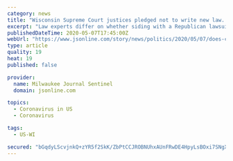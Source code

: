 ```yaml
---
category: news
title: "Wisconsin Supreme Court justices pledged not to write new law. Could they do that in coronavirus case?"
excerpt: "Law experts differ on whether siding with a Republican lawsuit to halt Gov. Tony Evers' coronavirus orders would amount to rewriting state law."
publishedDateTime: 2020-05-07T17:45:00Z
webUrl: "https://www.jsonline.com/story/news/politics/2020/05/07/does-coronavirus-lawsuit-test-justices-promise-not-rewrite-law/5177084002/"
type: article
quality: 19
heat: 19
published: false

provider:
  name: Milwaukee Journal Sentinel
  domain: jsonline.com

topics:
  - Coronavirus in US
  - Coronavirus

tags:
  - US-WI

secured: "bGqdyLScvjnkQ+zYR5f2SkK/ZbPtCCJROBNUhxAUnFRwDE4HpyLsBOxi7SNgXmzlhAJJ22NbIk2DRNK6oc2zjAXsSx6Xr8qbBDJ5GzUyf+oUamPyUtNN5wPvkQqLmfjKV7A4JasafkqlNR3I2wLhGc+aEa2w1iXj8J1CZEDnMT5aDKNtt5t++l8GPdora9noveTxc1TTdmzQMhYs3ipKM/pVF1KFEMA2qVQxmPIjizlwZ0OZGVw2qXJX+upwovSBpM8Dx4Fe41JoVUJlRIlXNqnsRITQEAjx6rN1LyEnMFEzwqgI468UqPZYIyB2r0Kngb56HHOeEEh9Wlx9nj79l8kcdWxf5kCxvCxopTLS8yJOOQ14dG9VSQWgpFLr5OC534YsTosrtBrL2d6jgdWa/axcESM3cm2qYTsmiSKxjomhhzAu8i2EHQM45sA4cbLC9nOUmJUVAZY7wWzqbE0QoM5s+tcvIF/DGhkV3TZUx2A=;OrDSca+HBKcQlz4Xk1P1eg=="
---
```


